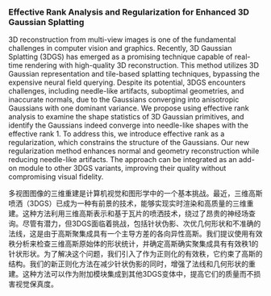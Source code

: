 ### Effective Rank Analysis and Regularization for Enhanced 3D Gaussian Splatting

3D reconstruction from multi-view images is one of the fundamental challenges in computer vision and graphics. Recently, 3D Gaussian Splatting (3DGS) has emerged as a promising technique capable of real-time rendering with high-quality 3D reconstruction. This method utilizes 3D Gaussian representation and tile-based splatting techniques, bypassing the expensive neural field querying. Despite its potential, 3DGS encounters challenges, including needle-like artifacts, suboptimal geometries, and inaccurate normals, due to the Gaussians converging into anisotropic Gaussians with one dominant variance. We propose using effective rank analysis to examine the shape statistics of 3D Gaussian primitives, and identify the Gaussians indeed converge into needle-like shapes with the effective rank 1. To address this, we introduce effective rank as a regularization, which constrains the structure of the Gaussians. Our new regularization method enhances normal and geometry reconstruction while reducing needle-like artifacts. The approach can be integrated as an add-on module to other 3DGS variants, improving their quality without compromising visual fidelity.

多视图图像的三维重建是计算机视觉和图形学中的一个基本挑战。最近，三维高斯喷洒（3DGS）已成为一种有前景的技术，能够实现实时渲染和高质量的三维重建。这种方法利用三维高斯表示和基于瓦片的喷洒技术，绕过了昂贵的神经场查询。尽管有潜力，但3DGS面临着挑战，包括针状伪影、次优几何形状和不准确的法线，这是由于高斯聚集成具有一个主导方差的各向异性高斯。我们提议使用有效秩分析来检查三维高斯原始体的形状统计，并确定高斯确实聚集成具有有效秩1的针状形状。为了解决这个问题，我们引入了作为正则化的有效秩，它约束了高斯的结构。我们的新正则化方法在减少针状伪影的同时，增强了法线和几何形状的重建。这种方法可以作为附加模块集成到其他3DGS变体中，提高它们的质量而不损害视觉保真度。
